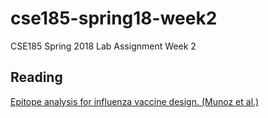 # cse185-spring18-week2
CSE185 Spring 2018 Lab Assignment Week 2

## Reading
[Epitope analysis for influenza vaccine design. (Munoz et al.)
](https://www.ncbi.nlm.nih.gov/pmc/articles/PMC4482133/)
